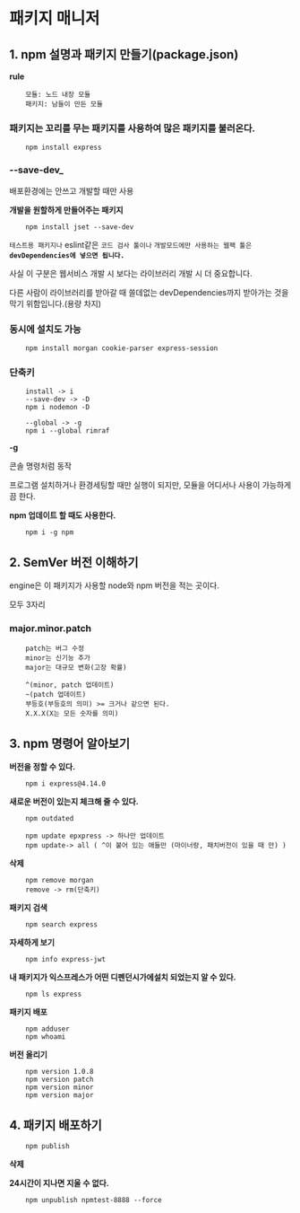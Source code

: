 # 패키지 매니저

## 1. npm 설명과 패키지 만들기(package.json)

__rule__
```
    모듈: 노드 내장 모듈
    패키지: 남들이 만든 모듈
```

### 패키지는 꼬리를 무는 패키지를 사용하여 많은 패키지를 불러온다.
``` 
    npm install express
```

### --save-dev_
배포환경에는 안쓰고 개발할 때만 사용

__개발을 원할하게 만들어주는 패키지__
```
    npm install jset --save-dev 
```
`테스트용 패키지나` eslint같은 `코드 검사 툴이나` `개발모드에만 사용하는 웹팩 툴은` __`devDependencies에 넣으면 됩니다.`__

사실 이 구분은 웹서비스 개발 시 보다는 라이브러리 개발 시 더 중요합니다. 

다른 사람이 라이브러리를 받아갈 때 쓸데없는 devDependencies까지 받아가는 것을 막기 위함입니다.(용량 차지)


### 동시에 설치도 가능
```
    npm install morgan cookie-parser express-session
```


### 단축키
```
    install -> i
    --save-dev -> -D
    npm i nodemon -D

    --global -> -g
    npm i --global rimraf
```

__-g__

콘솔 명령처럼 동작  

프로그램 설치하거나 환경세팅할 때만 실행이 되지만, 모듈을 어디서나 사용이 가능하게끔 한다.

__npm 업데이트 할 때도 사용한다.__
```
    npm i -g npm 
```

## 2. SemVer 버전 이해하기
engine은 이 패키지가 사용할 node와 npm 버전을 적는 곳이다.

모두 3자리

### major.minor.patch
```
    patch는 버그 수정
    minor는 신기능 추가
    major는 대규모 변화(고장 확률)
```

```
    ^(minor, patch 업데이트)
    ~(patch 업데이트)
    부등호(부등호의 의미) >= 크거나 같으면 된다.
    X.X.X(X는 모든 숫자를 의미)
```

## 3. npm 명령어 알아보기 
__버전을 정할 수 있다.__
```
    npm i express@4.14.0
```

__새로운 버전이 있는지 체크해 줄 수 있다.__
```
    npm outdated

    npm update epxpress -> 하나만 업데이트
    npm update-> all ( ^이 붙어 있는 애들만 (마이너랑, 패치버전이 있을 때 만) )
```

__삭제__
```
    npm remove morgan
    remove -> rm(단축키) 
```

__패키지 검색__ 
```
    npm search express
```

__자세하게 보기__
```
    npm info express-jwt
```

__내 패키지가 익스프레스가 어떤 디펜던시가에설치 되었는지 알 수 있다.__
```
    npm ls express
```

__패키지 배포__ 
```
    npm adduser
    npm whoami
```

__버전 올리기__
```
    npm version 1.0.8
    npm version patch 
    npm version minor
    npm version major
```

## 4. 패키지 배포하기
```
    npm publish 
```

__삭제__

__24시간이 지나면 지울 수 없다.__
```
    npm unpublish npmtest-8888 --force
```